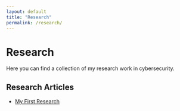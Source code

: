 ```yaml
---
layout: default
title: "Research"
permalink: /research/
---
```


# Research

Here you can find a collection of my research work in cybersecurity.

## Research Articles

- [My First Research](posts/2024-05-22-my-first-research)
